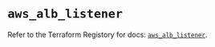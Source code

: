 # `aws_alb_listener`

Refer to the Terraform Registory for docs: [`aws_alb_listener`](https://registry.terraform.io/providers/hashicorp/aws/5.22.0/docs/resources/alb_listener).
